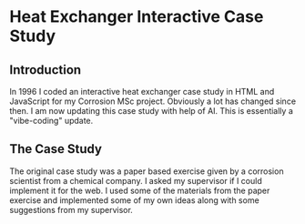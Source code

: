 # Heat Exchanger Interactive Case Study
## Introduction
In 1996 I coded an interactive  heat exchanger case study in HTML and JavaScript for my Corrosion MSc project.  Obviously a lot has changed since then.  I am now updating this case study with help of AI.  This is essentially a "vibe-coding" update.  
## The Case Study
The original case study was a paper based exercise given by a corrosion scientist from a chemical company.  I asked my supervisor if I could implement it for the web.  I used some of the materials from the paper exercise and implemented some of my own ideas along with some suggestions from my supervisor.  






